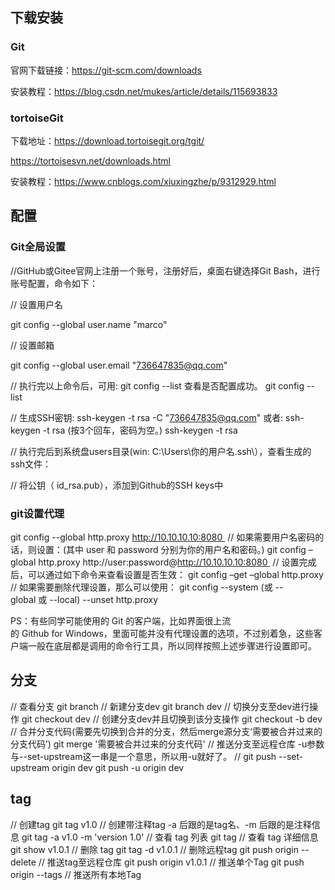 ## 下载安装

### Git

官网下载链接：https://git-scm.com/downloads

安装教程：https://blog.csdn.net/mukes/article/details/115693833

### tortoiseGit

下载地址：https://download.tortoisegit.org/tgit/

https://tortoisesvn.net/downloads.html

安装教程：https://www.cnblogs.com/xiuxingzhe/p/9312929.html



## 配置

### Git全局设置

//GitHub或Gitee官网上注册一个账号，注册好后，桌面右键选择Git Bash，进行账号配置，命令如下：


// 设置用户名

git config --global user.name  "marco"

// 设置邮箱

git config --global user.email "736647835@qq.com"      


// 执行完以上命令后，可用: git config --list 查看是否配置成功。
git config --list

// 生成SSH密钥: ssh-keygen -t rsa -C "736647835@qq.com" 或者: ssh-keygen -t rsa (按3个回车，密码为空。)
ssh-keygen -t rsa

// 执行完后到系统盘users目录(win: C:\Users\你的用户名\.ssh\），查看生成的ssh文件：

// 将公钥（ id_rsa.pub），添加到Github的SSH keys中


### git设置代理
git config --global http.proxy http://10.10.10.10:8080 
// 如果需要用户名密码的话，则设置：(其中 user 和 password 分别为你的用户名和密码。)
git config –global http.proxy http://user:password@http://10.10.10.10:8080 
// 设置完成后，可以通过如下命令来查看设置是否生效：
git config –get –global http.proxy
// 如果需要删除代理设置，那么可以使用：
git config --system (或 --global 或 --local) --unset http.proxy

PS：有些同学可能使用的 Git 的客户端，比如界面很上流的 Github for Windows，里面可能并没有代理设置的选项，不过别着急，这些客户端一般在底层都是调用的命令行工具，所以同样按照上述步骤进行设置即可。


## 分支
// 查看分支
git branch
// 新建分支dev
git branch dev
// 切换分支至dev进行操作
git checkout dev
// 创建分支dev并且切换到该分支操作
git checkout -b dev
// 合并分支代码(需要先切换到合并的分支，然后merge源分支‘需要被合并过来的分支代码’)
git merge '需要被合并过来的分支代码'
// 推送分支至远程仓库 -u参数与--set-upstream这一串是一个意思，所以用-u就好了。
// git push --set-upstream  origin dev
git push -u origin dev


## tag
// 创建tag
git tag v1.0
// 创建带注释tag -a 后跟的是tag名、-m 后跟的是注释信息
git tag -a v1.0 -m 'version 1.0'
// 查看 tag 列表
git tag
// 查看 tag 详细信息
git show v1.0.1
// 删除 tag
git tag -d v1.0.1
// 删除远程tag
git push origin --delete <tagname>
// 推送tag至远程仓库
git push origin v1.0.1 // 推送单个Tag
git push origin --tags  // 推送所有本地Tag
